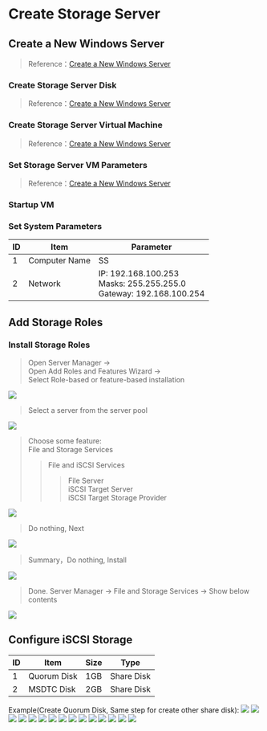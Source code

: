 # Create Storage Server
## Create a New Windows Server
> Reference：[Create a New Windows Server](./03-create-domain-controller.md)
### Create Storage Server Disk
> Reference：[Create a New Windows Server](./03-create-domain-controller.md)
### Create Storage Server Virtual Machine
> Reference：[Create a New Windows Server](./03-create-domain-controller.md)
### Set Storage Server VM Parameters
> Reference：[Create a New Windows Server](./03-create-domain-controller.md)
### Startup VM
### Set System Parameters
| ID | Item | Parameter |
| --- | --- | --- |
| 1 | Computer Name | SS |
| 2 | Network | IP: 192.168.100.253<br/>Masks: 255.255.255.0<br/>Gateway: 192.168.100.254 |
## Add Storage Roles
### Install Storage Roles
> Open Server Manager -><br/>
Open Add Roles and Features Wizard -><br/>
Select Role-based or feature-based installation

![](./pictures/add-iscsi-role-01.png)
> Select a server from the server pool

![](./pictures/add-iscsi-role-02.png)
> Choose some feature:<br/>
File and Storage Services<br/>
>> File and iSCSI Services<br/>
>>> File Server<br/>
>>> iSCSI Target Server<br/>
>>> iSCSI Target Storage Provider

![](./pictures/add-iscsi-role-03.png)
> Do nothing, Next

![](./pictures/add-iscsi-role-04.png)
> Summary，Do nothing, Install

![](./pictures/add-iscsi-role-05.png)
> Done. Server Manager -> File and Storage Services -> Show below contents

![](./pictures/add-iscsi-role-06.png)
## Configure iSCSI Storage
| ID | Item | Size | Type |
| --- | --- | --- | --- |
| 1 | Quorum Disk | 1GB | Share Disk |
| 2 | MSDTC Disk | 2GB | Share Disk |

Example(Create Quorum Disk, Same step for create other share disk): 
![](./pictures/create-share-disk-01.png)
![](./pictures/create-share-disk-02.png)
![](./pictures/create-share-disk-03.png)
![](./pictures/create-share-disk-04.png)
![](./pictures/create-share-disk-05.png)
![](./pictures/create-share-disk-06.png)
![](./pictures/create-share-disk-07.png)
![](./pictures/create-share-disk-08.png)
![](./pictures/create-share-disk-09.png)
![](./pictures/create-share-disk-10.png)
![](./pictures/create-share-disk-11.png)
![](./pictures/create-share-disk-12.png)
![](./pictures/create-share-disk-13.png)
![](./pictures/create-share-disk-14.png)
![](./pictures/create-share-disk-15.png)